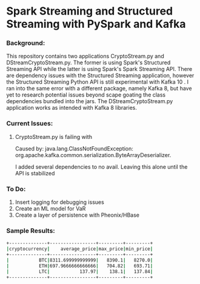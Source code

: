 <h1>Spark Streaming and Structured Streaming with PySpark and Kafka</h1>

<h3>Background:</h3>
This repository contains two applications CryptoStream.py and DStreamCryptoStream.py. The former is using Spark's Structured Streaming API while the latter is using Spark's Spark Streaming API. There are dependency issues with the Structured Streaming application, however the Structured Streaming Python API is still experimental with Kafka 10
. I ran into the same error with a different package, namely Kafka 8, but have yet to research potential issues beyond scape goating the class dependencies bundled into the jars. The DStreamCryptoStream.py application works as intended with Kafka 8 libraries.

<h3>Current Issues:</h3>

1. CryptoStream.py is failing with 

      Caused by: java.lang.ClassNotFoundException: org.apache.kafka.common.serialization.ByteArrayDeserializer. 

      I added several dependencies to no avail. Leaving this alone until the API is stabilized

<h3>To Do:</h3>

1. Insert logging for debugging issues
2. Create an ML model for VaR
3. Create a layer of persistence with Pheonix/HBase


<h3>Sample Results:</h3>

```bash
+--------------+-----------------+---------+---------+
|cryptocurrency|    average_price|max_price|min_price|
+--------------+-----------------+---------+---------+
|           BTC|8311.699999999999|   8390.1|   8270.0|
|           ETH|697.9666666666666|   704.82|   693.71|
|           LTC|           137.97|    138.1|   137.84|
+--------------+-----------------+---------+---------+
```
